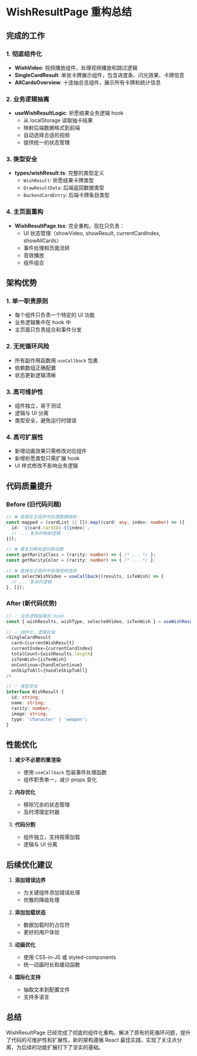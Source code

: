 # WishResultPage 重构总结

## 完成的工作

### 1. 彻底组件化
- **WishVideo**: 视频播放组件，处理视频播放和跳过逻辑
- **SingleCardResult**: 单张卡牌展示组件，包含进度条、闪光效果、卡牌信息
- **AllCardsOverview**: 十连抽总览组件，展示所有卡牌和统计信息

### 2. 业务逻辑抽离
- **useWishResultLogic**: 祈愿结果业务逻辑 hook
  - 从 localStorage 读取抽卡结果
  - 映射后端数据格式到前端
  - 自动选择合适的视频
  - 提供统一的状态管理

### 3. 类型安全
- **types/wishResult.ts**: 完整的类型定义
  - `WishResult`: 祈愿结果卡牌类型
  - `DrawResultData`: 后端返回数据类型
  - `BackendCardEntry`: 后端卡牌条目类型

### 4. 主页面重构
- **WishResultPage.tsx**: 完全重构，现在只负责：
  - UI 状态管理（showVideo, showResult, currentCardIndex, showAllCards）
  - 事件处理和页面流转
  - 音效播放
  - 组件组合

## 架构优势

### 1. 单一职责原则
- 每个组件只负责一个特定的 UI 功能
- 业务逻辑集中在 hook 中
- 主页面只负责组合和事件分发

### 2. 无死循环风险
- 所有副作用函数用 `useCallback` 包裹
- 依赖数组正确配置
- 状态更新逻辑清晰

### 3. 高可维护性
- 组件独立，易于测试
- 逻辑与 UI 分离
- 类型安全，避免运行时错误

### 4. 高可扩展性
- 新增动画效果只需修改对应组件
- 新增祈愿类型只需扩展 hook
- UI 样式修改不影响业务逻辑

## 代码质量提升

### Before (旧代码问题)
```typescript
// ❌ 直接在主组件中处理数据映射
const mapped = (cardList || []).map((card: any, index: number) => ({
  id: `${card.cardID}-${index}`,
  // ... 复杂的映射逻辑
}));

// ❌ 重复的稀有度判断函数
const getRarityClass = (rarity: number) => { /* ... */ };
const getRarityColor = (rarity: number) => { /* ... */ };

// ❌ 直接在主组件中处理视频选择
const selectWishVideo = useCallback((results, isTeWish) => {
  // ... 复杂的逻辑
}, []);
```

### After (新代码优势)
```typescript
// ✅ 业务逻辑抽离到 hook
const { wishResults, wishType, selectedVideo, isTenWish } = useWishResultLogic();

// ✅ 组件化，逻辑封装
<SingleCardResult
  card={currentWishResult}
  currentIndex={currentCardIndex}
  totalCount={wishResults.length}
  isTenWish={isTenWish}
  onContinue={handleContinue}
  onSkipToAll={handleSkipToAll}
/>

// ✅ 类型安全
interface WishResult {
  id: string;
  name: string;
  rarity: number;
  image: string;
  type: 'character' | 'weapon';
}
```

## 性能优化

1. **减少不必要的重渲染**
   - 使用 `useCallback` 包装事件处理函数
   - 组件职责单一，减少 props 变化

2. **内存优化**
   - 移除冗余的状态管理
   - 及时清理定时器

3. **代码分割**
   - 组件独立，支持按需加载
   - 逻辑与 UI 分离

## 后续优化建议

1. **添加错误边界**
   - 为关键组件添加错误处理
   - 优雅的降级处理

2. **添加加载状态**
   - 数据加载时的占位符
   - 更好的用户体验

3. **动画优化**
   - 使用 CSS-in-JS 或 styled-components
   - 统一动画时长和缓动函数

4. **国际化支持**
   - 抽取文本到配置文件
   - 支持多语言

## 总结

WishResultPage 已经完成了彻底的组件化重构，解决了原有的死循环问题，提升了代码的可维护性和扩展性。新的架构遵循 React 最佳实践，实现了关注点分离，为后续的功能扩展打下了坚实的基础。
